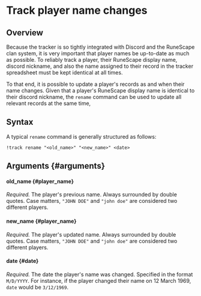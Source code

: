 # Track player name changes

## Overview

Because the tracker is so tightly integrated with Discord and the RuneScape clan system, it is very important that player names be up-to-date as much as possible. To reliably track a player, their RuneScape display name, discord nickname, and also the name assigned to their record in the tracker spreadsheet must be kept identical at all times.

To that end, it is possible to update a player's records as and when their name changes. Given that a player's RuneScape display name is identical to their discord nickname, the `rename` command can be used to update all relevant records at the same time,

## Syntax

A typical `rename` command is generally structured as follows:

```text
!track rename "<old_name>" "<new_name>" <date>
```

## Arguments {#arguments}

#### old\_name {#player_name}

_Required._ The player's previous name. Always surrounded by double quotes. Case matters, `"JOHN DOE"` and `"john doe"` are considered two different players.

#### new\_name {#player_name}

_Required._ The player's updated name. Always surrounded by double quotes. Case matters, `"JOHN DOE"` and `"john doe"` are considered two different players.

#### date {#date}

_Required._ The date the player's name was changed. Specified in the format `M/D/YYYY`. For instance, if the player changed their name on 12 March 1969, `date` would be `3/12/1969`.  


